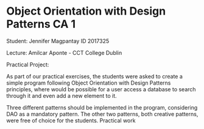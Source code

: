 # Object Orientation with Design Patterns CA 1

Student: Jennifer Magpantay ID 2017325

Lecture: Amilcar Aponte - CCT College Dublin

Practical Project:

As part of our practical exercises, the students were asked to create a simple program following Object Orientation with Design Patterns principles, where would be possible for a user access a database to search through it and even add a new element to it.

Three different patterns should be implemented in the program, considering DAO as a mandatory pattern. The other two patterns, both creative patterns, were free of choice for the students.
 Practical work 
